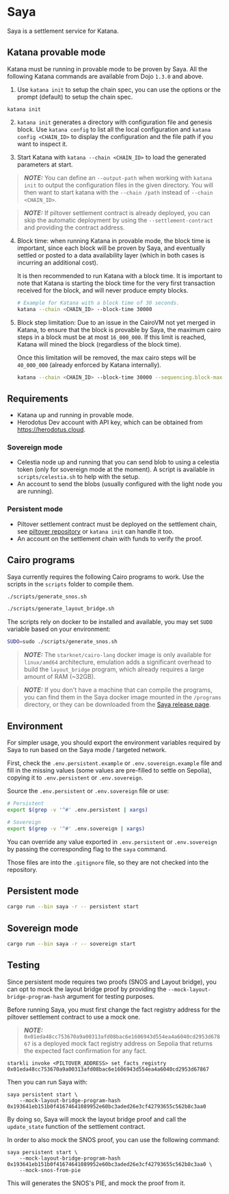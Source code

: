 # Saya

Saya is a settlement service for Katana.

## Katana provable mode

Katana must be running in provable mode to be proven by Saya.
All the following Katana commands are available from Dojo `1.3.0` and above.

1. Use `katana init` to setup the chain spec, you can use the options or the prompt (default) to setup the chain spec.

```
katana init
```

2. `katana init` generates a directory with configuration file and genesis block. Use `katana config` to list all the local configuration and `katana config <CHAIN_ID>` to display the configuration and the file path if you want to inspect it.

3. Start Katana with `katana --chain <CHAIN_ID>` to load the generated parameters at start.

> **_NOTE:_** You can define an `--output-path` when working with `katana init` to output the configuration files in the given directory. You will then want to start katana with the `--chain /path` instead of `--chain <CHAIN_ID>`.

> **_NOTE:_** If piltover settlement contract is already deployed, you can skip the automatic deployment by using the `--settlement-contract` and providing the contract address.

4. Block time: when running Katana in provable mode, the block time is important, since each block will be proven by Saya, and eventually settled or posted to a data availability layer (which in both cases is incurring an additional cost).

   It is then recommended to run Katana with a block time. It is important to note that Katana is starting the block time for the very first transaction received for the block, and will never produce empty blocks.

   ```bash
   # Example for Katana with a block time of 30 seconds.
   katana --chain <CHAIN_ID> --block-time 30000
   ```

5. Block step limitation: Due to an issue in the CairoVM not yet merged in Katana, to ensure that the block is provable by Saya, the maximum cairo steps in a block must be at most `16_000_000`. If this limit is reached, Katana will mined the block (regardless of the block time).

   Once this limitation will be removed, the max cairo steps will be `40_000_000` (already enforced by Katana internally).

   ```bash
   katana --chain <CHAIN_ID> --block-time 30000 --sequencing.block-max-cairo-steps 16000000
   ```

## Requirements

- Katana up and running in provable mode.
- Herodotus Dev account with API key, which can be obtained from https://herodotus.cloud.

### Sovereign mode

- Celestia node up and running that you can send blob to using a celestia token (only for sovereign mode at the moment). A script is available in `scripts/celestia.sh` to help with the setup.
- An account to send the blobs (usually configured with the light node you are running).

### Persistent mode

- Piltover settlement contract must be deployed on the settlement chain, see [piltover repository](https://github.com/keep-starknet-strange/piltover) or `katana init` can handle it too.
- An account on the settlement chain with funds to verify the proof.

## Cairo programs

Saya currently requires the following Cairo programs to work. Use the scripts in the `scripts` folder to compile them.

```bash
./scripts/generate_snos.sh

./scripts/generate_layout_bridge.sh
```

The scripts rely on docker to be installed and available, you may set `SUDO` variable based on your environment:

```bash
SUDO=sudo ./scripts/generate_snos.sh
```

> **_NOTE:_** The `starknet/cairo-lang` docker image is only available for `linux/amd64` architecture, emulation adds a significant overhead to build the `layout_bridge` program, which already requires a large amount of RAM (~32GB).

> **_NOTE:_** If you don't have a machine that can compile the programs, you can find them in the Saya docker image mounted in the `/programs` directory, or they can be downloaded from the [Saya release page](https://github.com/dojoengine/saya/releases).

## Environment

For simpler usage, you should export the environment variables required by Saya to run based on the Saya mode / targeted network.

First, check the `.env.persistent.example` or `.env.sovereign.example` file and fill in the missing values (some values are pre-filled to settle on Sepolia), copying it to `.env.persistent` or `.env.sovereign`.

Source the `.env.persistent` or `.env.sovereign` file or use:

```bash
# Persistent
export $(grep -v '^#' .env.persistent | xargs)

# Sovereign
export $(grep -v '^#' .env.sovereign | xargs)
```

You can override any value exported in `.env.persistent` or `.env.sovereign` by passing the corresponding flag to the `saya` command.

Those files are into the `.gitignore` file, so they are not checked into the repository.

## Persistent mode

```bash
cargo run --bin saya -r -- persistent start
```

## Sovereign mode

```bash
cargo run --bin saya -r -- sovereign start
```

## Testing

Since persistent mode requires two proofs (SNOS and Layout bridge), you can opt to mock the layout bridge proof by providing the `--mock-layout-bridge-program-hash` argument for testing purposes.

Before running Saya, you must first change the fact registry address for the piltover settlement contract to use a mock one.

> **_NOTE:_** `0x01eda48cc753670a9a00313afd08bac6e1606943d554ea4a6040cd2953d67867` is a deployed mock fact registry address on Sepolia that returns the expected fact confirmation for any fact.

```
starkli invoke <PILTOVER_ADDRESS> set_facts_registry 0x01eda48cc753670a9a00313afd08bac6e1606943d554ea4a6040cd2953d67867
```

Then you can run Saya with:

```
saya persistent start \
    --mock-layout-bridge-program-hash 0x193641eb151b0f41674641089952e60bc3aded26e3cf42793655c562b8c3aa0
```

By doing so, Saya will mock the layout bridge proof and call the `update_state` function of the settlement contract.

In order to also mock the SNOS proof, you can use the following command:

```
saya persistent start \
    --mock-layout-bridge-program-hash 0x193641eb151b0f41674641089952e60bc3aded26e3cf42793655c562b8c3aa0 \
    --mock-snos-from-pie
```

This will generates the SNOS's PIE, and mock the proof from it.
